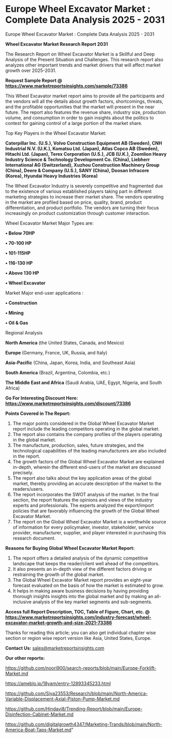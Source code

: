 # Europe Wheel Excavator Market : Complete Data Analysis 2025 - 2031
Europe Wheel Excavator Market : Complete Data Analysis 2025 - 2031

<strong>Wheel Excavator Market Research Report 2031</strong>

The Research Report on Wheel Excavator Market is a Skillful and Deep Analysis of the Present Situation and Challenges. This research report also analyzes other important trends and market drivers that will affect market growth over 2025-2031.

<strong>Request Sample Report @ <a href=https://www.marketreportsinsights.com/sample/73386>https://www.marketreportsinsights.com/sample/73386</a></strong>

This Wheel Excavator market report aims to provide all the participants and the vendors will all the details about growth factors, shortcomings, threats, and the profitable opportunities that the market will present in the near future. The report also features the revenue share, industry size, production volume, and consumption in order to gain insights about the politics to contest for gaining control of a large portion of the market share.

Top Key Players in the Wheel Excavator Market:

<strong>Caterpillar Inc. (U.S.), Volvo Construction Equipment AB (Sweden), CNH Industrial N.V. (U.K.), Komatsu Ltd. (Japan), Atlas Copco AB (Sweden), Hitachi Ltd. (Japan), Terex Corporation (U.S.), JCB (U.K.), Zoomlion Heavy Industry Science & Technology Development Co. (China), Liebherr International AG (Switzerland), Xuzhou Construction Machinery Group (China), Deere & Company (U.S.), SANY (China), Doosan Infracore (Korea), Hyundai Heavy Industries (Korea)</strong>

The Wheel Excavator Industry is severely competitive and fragmented due to the existence of various established players taking part in different marketing strategies to increase their market share. The vendors operating in the market are profiled based on price, quality, brand, product differentiation, and product portfolio. The vendors are turning their focus increasingly on product customization through customer interaction.

Wheel Excavator Market Major Types are:

<strong>• Below 70HP

• 70-100 HP

• 101-115HP

• 116-130 HP

• Above 130 HP

• Wheel Excavator</strong>

Market Major end-user applications :

<strong>• Construction

• Mining

• Oil & Gas</strong>

Regional Analysis

</u><strong><b>North America</b></strong> (the United States, Canada, and Mexico)

<strong><b>Europe </b></strong>(Germany, France, UK, Russia, and Italy)

<strong><b>Asia-Pacific</b></strong> (China, Japan, Korea, India, and Southeast Asia)

<strong><b>South America</b></strong> (Brazil, Argentina, Colombia, etc.)

<strong><b>The Middle East and Africa</b></strong> (Saudi Arabia, UAE, Egypt, Nigeria, and South Africa)

<strong>Go For Interesting Discount Here: <a href=https://www.marketreportsinsights.com/discount/73386>https://www.marketreportsinsights.com/discount/73386</a></strong>

<strong>Points Covered in The Report:</strong>
<ol>
  <li>The major points considered in the Global Wheel Excavator Market report include the leading competitors operating in the global market.</li>
  <li>The report also contains the company profiles of the players operating in the global market.</li>
  <li>The manufacture, production, sales, future strategies, and the technological capabilities of the leading manufacturers are also included in the report.</li>
  <li>The growth factors of the Global Wheel Excavator Market are explained in-depth, wherein the different end-users of the market are discussed precisely.</li>
  <li>The report also talks about the key application areas of the global market, thereby providing an accurate description of the market to the readers/users.</li>
  <li>The report incorporates the SWOT analysis of the market. In the final section, the report features the opinions and views of the industry experts and professionals. The experts analyzed the export/import policies that are favorably influencing the growth of the Global Wheel Excavator Market.</li>
  <li>The report on the Global Wheel Excavator Market is a worthwhile source of information for every policymaker, investor, stakeholder, service provider, manufacturer, supplier, and player interested in purchasing this research document.</li>
</ol>
<strong>Reasons for Buying Global Wheel Excavator Market Report:</strong>

<ol>
  <li>The report offers a detailed analysis of the dynamic competitive landscape that keeps the reader/client well ahead of the competitors.</li>
  <li>It also presents an in-depth view of the different factors driving or restraining the growth of the global market.</li>
  <li>The Global Wheel Excavator Market report provides an eight-year forecast evaluated on the basis of how the market is estimated to grow.</li>
  <li>It helps in making aware business decisions by having providing thorough insights insights into the global market and by making an all-inclusive analysis of the key market segments and sub-segments.</li>
</ol>
<strong>Access full Report Description, TOC, Table of Figure, Chart, etc. @ <a href=https://www.marketreportsinsights.com/industry-forecast/wheel-excavator-market-growth-and-size-2021-73386>https://www.marketreportsinsights.com/industry-forecast/wheel-excavator-market-growth-and-size-2021-73386</a></strong>


Thanks for reading this article; you can also get individual chapter wise section or region wise report version like Asia, United States, Europe.

<strong>Contact Us:</strong>
sales@marketreportsinsights.com

<strong>Our other reports:</strong>

<a href=https://github.com/noori900/search-reports/blob/main/Europe-Forklift-Market.md>https://github.com/noori900/search-reports/blob/main/Europe-Forklift-Market.md</a>

<a href=https://ameblo.jp/18yam/entry-12893345233.html>https://ameblo.jp/18yam/entry-12893345233.html</a>

<a href=https://github.com/Siya23553/Research/blob/main/North-America-Variable-Displacement-Axial-Piston-Pump-Market.md>https://github.com/Siya23553/Research/blob/main/North-America-Variable-Displacement-Axial-Piston-Pump-Market.md</a>

<a href=https://github.com/Hindavi8/Trending-Report/blob/main/Europe-Disinfection-Cabinet-Market.md>https://github.com/Hindavi8/Trending-Report/blob/main/Europe-Disinfection-Cabinet-Market.md</a>

<a href=https://github.com/digitalgrowth4347/Marketing-Trands/blob/main/North-America-Boat-Taps-Market.md>https://github.com/digitalgrowth4347/Marketing-Trands/blob/main/North-America-Boat-Taps-Market.md</a>"
